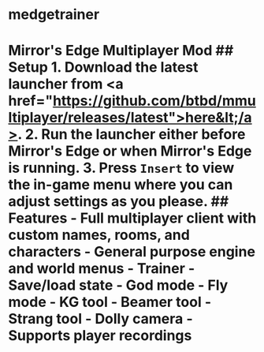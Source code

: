 # medgetrainer
# Mirror's Edge Multiplayer Mod  ## Setup  1. Download the latest launcher from &lt;a href="https://github.com/btbd/mmultiplayer/releases/latest">here&lt;/a>. 2. Run the launcher either before Mirror's Edge or when Mirror's Edge is running. 3. Press `Insert` to view the in-game menu where you can adjust settings as you please.  ## Features  - Full multiplayer client with custom names, rooms, and characters - General purpose engine and world menus - Trainer     - Save/load state     - God mode     - Fly mode     - KG tool     - Beamer tool     - Strang tool - Dolly camera     - Supports player recordings
